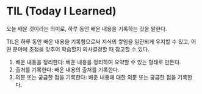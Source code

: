 # TIL (Today I Learned)

오늘 배운 것이라는 의미로, 하루 동안 배운 내용을 기록하는 것을 말한다.

TIL은 하루 동안 배운 내용을 기록함으로써 지식의 쌓임을 일관되게 유지할 수 있고, 어떤 분야에 초점을 맞추어 학습할지 의사결정할 때 참고할 수 있다.

1. 배운 내용을 정리한다: 배운 내용을 정리하여 요약할 수 있는 형태로 만든다.
2. 출처를 기록한다: 배운 내용의 출처를 기록한다.
3. 의문 또는 궁금한 점을 기록한다: 배운 내용에 대한 의문 또는 궁금한 점을 기록한다.

